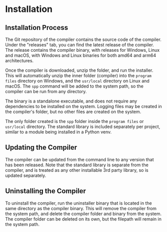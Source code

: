 # Installation

## Installation Process

The Git repository of the compiler contains the source code of the compiler. Under the "releases" tab, you can find the
latest release of the compiler. The release contains the compiler binary, with releases for Windows, Linux and macOS,
with Windows and Linux binaries for both amd64 and arm64 architectures.

Once the compiler is downloaded, unzip the folder, and run the installer. This will automatically unzip the inner
folder (compiler) into the `program files` directory on Windows, and the `usr/local` directory on Linux and macOS. The
`spp` command will be added to the system path, so the compiler can be run from any directory.

The binary is a standalone executable, and does not require any dependencies to be installed on the system. Logging
files may be created in the compiler's folder, but no other files are created on the system.

The only folder created is the `spp` folder inside the `program files` or `usr/local` directory. The standard library is
included separately per project, similar to a module being installed in a Python venv.

## Updating the Compiler

The compiler can be updated from the command line to any version that has been released. Note that the standard library
is separate from the compiler, and is treated as any other installable 3rd party library, so is updated separately.

## Uninstalling the Compiler

To uninstall the compiler, run the uninstaller binary that is located in the same directory as the compiler binary. This
will remove the compiler from the system path, and delete the compiler folder and binary from the system. The compiler
folder can be deleted on its own, but the filepath will remain in the system path.
